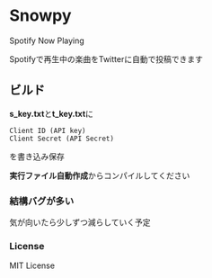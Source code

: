 # Snowpy
Spotify Now Playing

Spotifyで再生中の楽曲をTwitterに自動で投稿できます

## ビルド
**s_key.txt**と**t_key.txt**に

```
Client ID (API key)
Client Secret (API Secret)
```

を書き込み保存

**実行ファイル自動作成**からコンパイルしてください

### 結構バグが多い
気が向いたら少しずつ減らしていく予定

### License
MIT License
